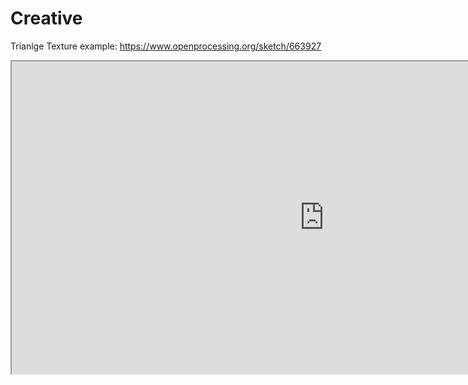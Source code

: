 # Creative

Trianlge Texture example:
  https://www.openprocessing.org/sketch/663927
  <iframe src="https://www.openprocessing.org/sketch/663927/embed/" width="1000" height="500"></iframe>
